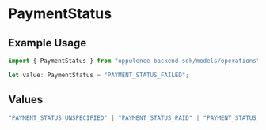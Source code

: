 # PaymentStatus

## Example Usage

```typescript
import { PaymentStatus } from "oppulence-backend-sdk/models/operations";

let value: PaymentStatus = "PAYMENT_STATUS_FAILED";
```

## Values

```typescript
"PAYMENT_STATUS_UNSPECIFIED" | "PAYMENT_STATUS_PAID" | "PAYMENT_STATUS_PAST_DUE" | "PAYMENT_STATUS_FAILED" | "PAYMENT_STATUS_CANCELED"
```